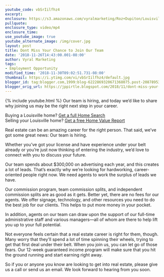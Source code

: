 ```yaml
---
youtube_code: vbSrIilfhz4
excerpt:
enclosure: https://s3.amazonaws.com/vyralmarketing/Roz+Dupiton/Louisville%2520Real%2520Estate-%2520we%2520are%2520hiring%2520Nov%25201.mp4
pullquote:
enclosure_type: video/mp4
enclosure_time:
use_youtube_image: true
youtube_alternate_image: /img/cover.jpg
layout: post
title: Dont Miss Your Chance to Join Our Team
date: '2018-11-26T14:43:00.001-08:00'
author: Vyral Marketing
tags:
- Employment Opportunity
modified_time: '2018-11-30T09:02:51.731-08:00'
thumbnail: https://i.ytimg.com/vi/vbSrIilfhz4/default.jpg
blogger_id: tag:blogger.com,1999:blog-6222869320671368075.post-2087895368657020846
blogger_orig_url: https://jppirtle.blogspot.com/2018/11/dont-miss-your-chance-to-join-our-team.html
---
```

{% include youtube.html %}
Our team is hiring, and today we’d like to share why joining us may be the right next step in your career.

<div class="post-cta">
Buying a Louisville home? <a href="http://www.searchalllouisvillehomes.com/" target="_blank">Get a full Home Search</a><br>
Selling your Louisville home? <a href="http://www.jpsold.com/homeeval" target="_blank">Get a free Home Value Report</a>
</div>

Real estate can be an amazing career for the right person. That said, we’ve got some great news: Our team is hiring.

Whether you’ve got your license and have experience under your belt already or you’re just now thinking of entering the industry, we’d love to connect with you to discuss your future.

Our team spends about $300,000 on advertising each year, and this creates a lot of leads. That’s exactly why we’re looking for hardworking, career-oriented people right now. We need agents to work the surplus of leads we have.

Our commission program, team commission splits, and independent commission splits are as good as it gets. Better yet, there are no fees for our agents. We offer signage, technology, and other resources you need to do the best job for our clients. This helps to put more money in your pocket.

In addition, agents on our team can draw upon the support of our full-time administrative staff and various managers—all of whom are there to help lift you up to your full potential.

Not everyone feels certain that a real estate career is right for them, though. Many worry that they’ll spend a lot of time spinning their wheels, trying to get that first deal under their belt. When you join us, you can let go of those fears. Our 12-week guaranteed income program will make sure that you hit the ground running and start earning right away.

So if you or anyone you know are looking to get into real estate, please give us a call or send us an email. We look forward to hearing from you soon.
